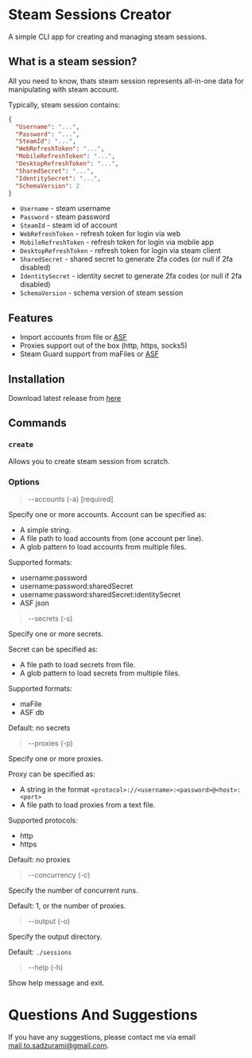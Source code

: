 # Steam Sessions Creator

A simple CLI app for creating and managing steam sessions.

## What is a steam session?

All you need to know, thats steam session represents all-in-one data for manipulating with steam account.

Typically, steam session contains:

```json
{
  "Username": "...",
  "Password": "...",
  "SteamId": "...",
  "WebRefreshToken": "...",
  "MobileRefreshToken": "...",
  "DesktopRefreshToken": "...",
  "SharedSecret": "...",
  "IdentitySecret": "...",
  "SchemaVersion": 2
}
```

- `Username` - steam username
- `Password` - steam password
- `SteamId` - steam id of account
- `WebRefreshToken` - refresh token for login via web
- `MobileRefreshToken` - refresh token for login via mobile app
- `DesktopRefreshToken` - refresh token for login via steam client
- `SharedSecret` - shared secret to generate 2fa codes (or null if 2fa disabled)
- `IdentitySecret` - identity secret to generate 2fa codes (or null if 2fa disabled)
- `SchemaVersion` - schema version of steam session

## Features

- Import accounts from file or [ASF](https://github.com/JustArchiNET/ArchiSteamFarm/)
- Proxies support out of the box (http, https, socks5)
- Steam Guard support from maFiles or [ASF](https://github.com/JustArchiNET/ArchiSteamFarm/)

## Installation

Download latest release from [here](https://github.com/Sadzurami/steam-sessions-creator/releases)

## Commands

### `create`

Allows you to create steam session from scratch.

### Options

> --accounts (-a) [required]

Specify one or more accounts.
Account can be specified as:

- A simple string.
- A file path to load accounts from (one account per line).
- A glob pattern to load accounts from multiple files.

Supported formats:

- username:password
- username:password:sharedSecret
- username:password:sharedSecret:identitySecret
- ASF json

> --secrets (-s)

Specify one or more secrets.

Secret can be specified as:

- A file path to load secrets from file.
- A glob pattern to load secrets from multiple files.

Supported formats:

- maFile
- ASF db

Default: no secrets

> --proxies (-p)

Specify one or more proxies.

Proxy can be specified as:

- A string in the format `<protocol>://<username>:<password>@<host>:<port>`
- A file path to load proxies from a text file.

Supported protocols:

- http
- https

Default: no proxies

> --concurrency (-c)

Specify the number of concurrent runs.

Default: 1, or the number of proxies.

> --output (-o)

Specify the output directory.

Default: `./sessions`

> --help (-h)

Show help message and exit.

# Questions And Suggestions

If you have any suggestions, please contact me via email [mail.to.sadzurami@gmail.com](mailto:mail.to.sadzurami@gmail.com).

